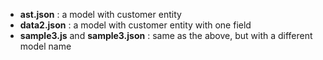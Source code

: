  - **ast.json** : a model with customer entity
 - **data2.json** : a model with customer entity with one field
 - **sample3.js** and **sample3.json** : same as the above, but with a different model name

